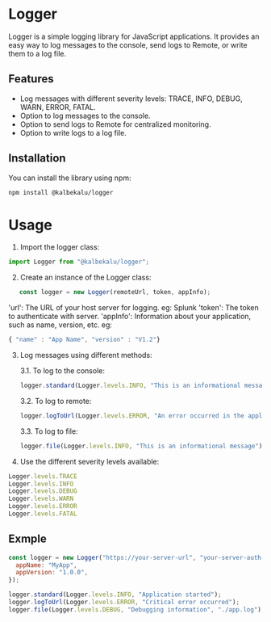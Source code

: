 # Logger

Logger is a simple logging library for JavaScript applications. It provides an easy way to log messages to the console, send logs to Remote, or write them to a log file.

## Features

- Log messages with different severity levels: TRACE, INFO, DEBUG, WARN, ERROR, FATAL.
- Option to log messages to the console.
- Option to send logs to Remote for centralized monitoring.
- Option to write logs to a log file.

## Installation

You can install the library using npm:

```bash
npm install @kalbekalu/logger
```

# Usage
1. Import the logger class:
```js
import Logger from "@kalbekalu/logger";
```

2. Create an instance of the Logger class:
```js
   const logger = new Logger(remoteUrl, token, appInfo);
```
'url': The URL of your host server for logging. eg: Splunk
'token': The token to authenticate with server.
'appInfo': Information about your application, such as name, version, etc. 
eg: 
```js
{ "name" : "App Name", "version" : "V1.2"}
```


3. Log messages using different methods:

   3.1. To log to the console: 
      
      ```js
      logger.standard(Logger.levels.INFO, "This is an informational message");
      ```
      
   3.2. To log to remote: 
      
      ```js
      logger.logToUrl(Logger.levels.ERROR, "An error occurred in the application");
      ```
      
   3.3. To log to file: 
      
      ```js
      logger.file(Logger.levels.INFO, "This is an informational message");
      ```


4. Use the different severity levels available:
```js
Logger.levels.TRACE
Logger.levels.INFO
Logger.levels.DEBUG
Logger.levels.WARN
Logger.levels.ERROR
Logger.levels.FATAL
```


## Exmple 
```js
const logger = new Logger("https://your-server-url", "your-server-auth-token", {
  appName: "MyApp",
  appVersion: "1.0.0",
});

logger.standard(Logger.levels.INFO, "Application started");
logger.logToUrl(Logger.levels.ERROR, "Critical error occurred");
logger.file(Logger.levels.DEBUG, "Debugging information", "./app.log");

```